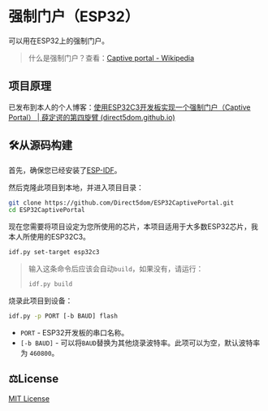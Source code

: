 # 强制门户（ESP32）

可以用在ESP32上的强制门户。

> 什么是强制门户？查看：[Captive portal - Wikipedia](https://en.wikipedia.org/wiki/Captive_portal)

## 项目原理

已发布到本人的个人博客：[使用ESP32C3开发板实现一个强制门户（Captive Portal） | 薛定谔的第四旋臂 (direct5dom.github.io)](https://direct5dom.github.io/2023/02/06/使用ESP32C3开发板实现一个强制门户（Captive-Portal）/)

## 🛠️从源码构建

首先，确保您已经安装了[ESP-IDF](https://docs.espressif.com/projects/esp-idf/zh_CN/stable/esp32/get-started/index.html)。

然后克隆此项目到本地，并进入项目目录：

```bash
git clone https://github.com/Direct5dom/ESP32CaptivePortal.git
cd ESP32CaptivePortal
```

现在您需要将项目设定为您所使用的芯片，本项目适用于大多数ESP32芯片，我本人所使用的ESP32C3。

```bash
idf.py set-target esp32c3
```

> 输入这条命令后应该会自动`build`，如果没有，请运行：
>
> ```bash
> idf.py build
> ```

烧录此项目到设备：

```bash
idf.py -p PORT [-b BAUD] flash
```

- `PORT` - ESP32开发板的串口名称。
- `[-b BAUD]` - 可以将`BAUD`替换为其他烧录波特率。此项可以为空，默认波特率为 `460800`。

## ⚖️License

[MIT License](https://github.com/Direct5dom/ESP32CaptivePortal/blob/master/LICENSE)
